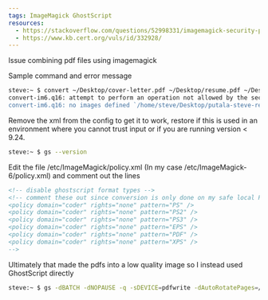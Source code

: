 ```yaml
---
tags: ImageMagick GhostScript
resources:
  - https://stackoverflow.com/questions/52998331/imagemagick-security-policy-pdf-blocking-conversion
  - https://www.kb.cert.org/vuls/id/332928/
---
```


Issue combining pdf files using imagemagick

Sample command and error message

```bash
steve:~ $ convert ~/Desktop/cover-letter.pdf ~/Desktop/resume.pdf ~/Desktop/putala-steve-resume.pdf
convert-im6.q16: attempt to perform an operation not allowed by the security policy `PDF' @ error/constitute.c/IsCoderAuthorized/408.
convert-im6.q16: no images defined `/home/steve/Desktop/putala-steve-resume.pdf' @ error/convert.c/ConvertImageCommand/3258.
```

Remove the xml from the config to get it to work, restore if this is used in an environment where you cannot trust input or if you are running version < 9.24.

```bash
steve:~ $ gs --version
```

Edit the file /etc/ImageMagick/policy.xml (In my case /etc/ImageMagick-6/policy.xml) and comment out the lines

```xml
<!-- disable ghostscript format types -->
<!-- comment these out since conversion is only done on my safe local PDFs and my GhostScript version is > 9.24
<policy domain="coder" rights="none" pattern="PS" />
<policy domain="coder" rights="none" pattern="PS2" />
<policy domain="coder" rights="none" pattern="PS3" />
<policy domain="coder" rights="none" pattern="EPS" />
<policy domain="coder" rights="none" pattern="PDF" />
<policy domain="coder" rights="none" pattern="XPS" />
-->
```

Ultimately that made the pdfs into a low quality image so I instead used GhostScript directly

```bash
steve:~ $ gs -dBATCH -dNOPAUSE -q -sDEVICE=pdfwrite -dAutoRotatePages=/None -sOutputFile=putala-steve-resume.pdf  ~/Desktop/cover-letter.pdf ~/Desktop/resume.pdf
```

